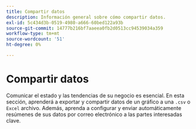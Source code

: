 ```yaml
---
title: Compartir datos
description: Información general sobre cómo compartir datos.
exl-id: 5c434d3b-0519-4980-a666-60bed122a93b
source-git-commit: 14777b216bf7aaeea0fb2d0513cc94539034a359
workflow-type: tm+mt
source-wordcount: '51'
ht-degree: 0%

---
```


# Compartir datos

Comunicar el estado y las tendencias de su negocio es esencial. En esta sección, aprenderá a exportar y compartir datos de un gráfico a una `.csv` o `Excel` archivo. Además, aprenda a configurar y enviar automáticamente resúmenes de sus datos por correo electrónico a las partes interesadas clave.
